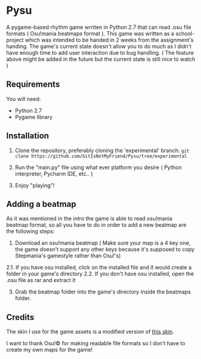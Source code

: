# Pysu
A pygame-based rhythm game wrriten in Python 2.7 that can read .osu file formats ( Osu!mania beatmaps format ).
This game was written as a school-project which was intended to be handed in 2 weeks from the assignment's handing.
The game's current state doesn't allow you to do much as I didn't have enough time to add user interaction due to bug handling.
( The feature above might be added in the future but the current state is still nice to watch )

## Requirements
You will need:
- Python 2.7
- Pygame library

## Installation
1. Clone the repository, preferably cloning the 'experimental' branch: `git clone https://github.com/GitIsNotMyFriend/Pysu/tree/experimental`

2. Run the "main.py" file using what ever platform you desire ( Python interpreter, Pycharm IDE, etc.. )

3. Enjoy "playing"!

## Adding a beatmap

As it was mentioned in the intro the game is able to read osu!mania beatmap format, so all you have to do
in order to add a new beatmap are the following steps:

1. Download an osu!mania beatmap ( Make sure your map is a 4 key one, the game doesn't support any other keys because it's supposed
to copy Stepmania's gamestyle rather than Osu!'s)

2.1. If you have osu installed, click on the installed file and it would create a folder in your game's directory
2.2. If you don't have osu installed, open the .osu file as rar and extract it

3. Grab the beatmap folder into the game's directory inside the beatmaps folder.

## Credits
The skin I use for the game assets is a modified version of [this skin](https://osu.ppy.sh/forum/t/512453).

I want to thank Osu!© for making readable file formats so I don't have to create my own maps for the game!
